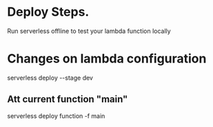 # Deploy Steps.

Run serverless offline to test your lambda function locally

# Changes on lambda configuration
serverless deploy --stage dev

## Att current function "main"
serverless deploy function -f main
